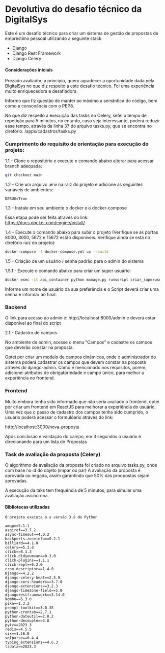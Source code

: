 # Devolutiva do desafio técnico da DigitalSys

Este é um desafio técnico para criar um sistema de gestão de propostas de empréstimo pessoal utilizando a seguinte stack:

- Django
- Django Rest Framework
- Django Celery


#### Considerações iniciais
Prezado avaliador, a princípio, quero agradecer a oportunidade dada pela DigitalSys
no que diz respeito a este desafio técnico. Foi uma experiência muito enriquecedora e
desafiadora. 

Informo que fiz questão de manter ao máximo a semântica do código, bem como a
consonância com o PEP8.

No que diz respeito a execução das tasks no Celery, setei o tempo de repetição para 5 minutos,
no entanto, caso seja interessante, poderá reduzir esse tempo, através da linha 37 do arquivo
tasks.py, que se encontra no diretório: /apps/cadastros/tasks.py

### Cumprimento do requisito de orientação para execução do projeto:
1.1 - Clone o repositório e execute o comando abaixo alterar para acessar branch adequada:

```bash
git checkout main
```

1.2 - Crie um arquivo .env na raiz do projeto e adicione as seguintes variáveis de ambientes:

```
DEBUG=True
```
1.3 - Instale em seu ambiente o docker e o docker-compose

Essa etapa pode ser feita através do link: https://docs.docker.com/engine/install/

1.4 - Execute o comando abaixo para subir o projeto (Verifique se as portas 8000, 3000, 5672 e 15672 estão disponíveis. Verifique ainda se está no diretório raiz do projeto):


```bash 
docker-compose -f docker-compose.yml up --build
```

1.5 - Criação de um usuário / senha padrão para o admin do sistema

1.5.1 - Execute o comando abaixo para criar um super usuário:

```bash
docker exec -it api_container python manage.py runscript criar_superusuario
``` 
Informe um nome de usuário da sua preferência e o Script deverá criar uma senha e informar ao final.


### Backend


O link para acesso ao admin é: http://localhost:8000/admin e deverá estar disponível ao final do script

2.1 - Cadastro de campos

No ambiente de admin, acesse o menu "Campos" e cadastre os campos que deverão constar na proposta.

Optei por criar um modelo de campos dinâmicos, onde o 
administrador do sistema poderá cadastrar os campos que 
devem constar na proposta através do django-admin. Como é mencionado nos requisitos, porém,  adicionei atributos de obrigatoriedade e campo único, para melhor a experiência no frontend.


### Frontend

Muito embora tenha sido informado que não seria avaliado o frontend, optei por criar 
um frontend em ReactJS para melhorar a experiência do usuário.
Uma vez que o passo de cadastro dos campos tenha sido cumprido, o usuário poderá acessar o formulóario através do link:

http://localhost:3000/nova-proposta

Após conclusão e validação do campo, em 3 segundos o usuário é direcionando para um lista de Propostas


### Task de avaliação da proposta (Celery)
O algorithmo de avaliação da proposta foi criado no arquivo tasks.py, 
onde com base no id do objeto (ímpar ou par) A avaliação da proposta é aprovada ou negada, assim
garantindo que 50% das proopostas sejam aprovadas. 

A execução da taks tem frequência de 5 minutos, 
para simular uma avaliação assíncrona.



#### Bibliotecas utilizadas
```
O projeto executa o a versão 3.8 do Python

amqp==5.1.1
asgiref==3.7.2
async-timeout==4.0.2
backports.zoneinfo==0.2.1
billiard==4.1.0
celery==5.3.0
click==8.1.3
click-didyoumean==0.3.0
click-plugins==1.1.1
click-repl==0.2.0
cron-descriptor==1.4.0
Django==4.2.2
django-celery-beat==2.5.0
django-cors-headers==3.7.0
django-extensions==3.2.3
django-timezone-field==5.0
djangorestframework==3.14.0
kombu==5.3.0
pika==1.3.2
prompt-toolkit==3.0.38
python-crontab==2.7.1
python-dateutil==2.8.2
python-decouple==3.8
pytz==2023.3
redis==4.5.5
six==1.16.0
sqlparse==0.4.4
typing_extensions==4.6.3
tzdata==2023.3

```
